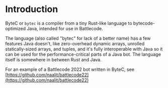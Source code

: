 # Introduction

ByteC or `bytec` is a compiler from a tiny Rust-like language to bytecode-optimized Java, intended for use in Battlecode.

The language (also called "bytec" for lack of a better name) has a few features Java doesn't, like zero-overhead dynamic arrays, unrolled statically-sized arrays, and tuples, and it's fully interoperable with Java so it can be used for the performance-critical parts of a Java bot. The language itself is somewhere in between Rust and Java.

For an example of a Battlecode 2022 bot written in ByteC, see [https://github.com/naalit/battlecode22](https://github.com/naalit/battlecode22)
